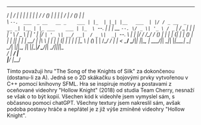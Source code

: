  _____                            __   _   _            _   __      _       _     _                __   _____ _ _ _    
/  ___|                          / _| | | | |          | | / /     (_)     | |   | |              / _| /  ___(_) | |   
\ `--.  ___  _ __   __ _    ___ | |_  | |_| |__   ___  | |/ / _ __  _  __ _| |__ | |_ ___    ___ | |_  \ `--. _| | | __
 `--. \/ _ \| '_ \ / _` |  / _ \|  _| | __| '_ \ / _ \ |    \| '_ \| |/ _` | '_ \| __/ __|  / _ \|  _|  `--. \ | | |/ /
/\__/ / (_) | | | | (_| | | (_) | |   | |_| | | |  __/ | |\  \ | | | | (_| | | | | |_\__ \ | (_) | |   /\__/ / | |   < 
\____/ \___/|_| |_|\__, |  \___/|_|    \__|_| |_|\___| \_| \_/_| |_|_|\__, |_| |_|\__|___/  \___/|_|   \____/|_|_|_|\_\
                    __/ |                                              __/ |                                           
                   |___/                                              |___/                                            
                   
Tímto považuji hru "The Song of the Knights of Silk" za dokončenou (dostanu-li za A).
Jedná se o 2D skákačku s bojovými prvky vytvořenou v C++ pomocí knihovny SFML.
Hra se inspiruje motivy a postavami z oceňované videohry "Hollow Knight" (2018) od studia Team Cherry, nesnaží se však o to být kopií.
Všechen kód k videohře jsem vymyslel sám, s občasnou pomocí chatGPT.
Všechny textury jsem nakreslil sám, avšak podoba postavy hráče a nepřátel je z již výše zmíněné videohry "Hollow Knight".
